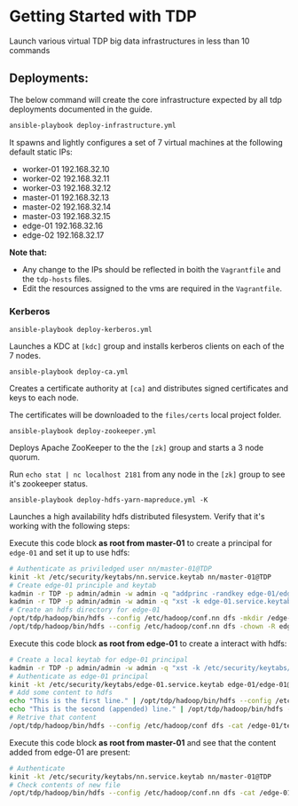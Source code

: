 # Getting Started with TDP

Launch various virtual TDP big data infrastructures in less than 10 commands



## Deployments:


The below command will create the core infrastructure expected by all tdp deployments documented in the guide.

```bash
ansible-playbook deploy-infrastructure.yml
```
It spawns and lightly configures a set of 7 virtual machines at the following default static IPs:

* worker-01 192.168.32.10
* worker-02 192.168.32.11
* worker-03 192.168.32.12
* master-01 192.168.32.13
* master-02 192.168.32.14
* master-03 192.168.32.15
* edge-01 192.168.32.16
* edge-02 192.168.32.17

**Note that:**
- Any change to the IPs should be reflected in boith the `Vagrantfile` and the `tdp-hosts` files.
- Edit the resources assigned to the vms are required in the `Vagrantfile`.

### Kerberos

```
ansible-playbook deploy-kerberos.yml
```

Launches a KDC at `[kdc]` group and installs kerberos clients on each of the 7 nodes.

```
ansible-playbook deploy-ca.yml
```

Creates a certificate authority at `[ca]` and distributes signed certificates and keys to each node.

The certificates will be downloaded to the `files/certs` local project folder.

```
ansible-playbook deploy-zookeeper.yml
```

Deploys Apache ZooKeeper to the the `[zk]` group and starts a 3 node quorum.
  
Run `echo stat | nc localhost 2181` from any node in the `[zk]` group to see it's zookeeper status.

```
ansible-playbook deploy-hdfs-yarn-mapreduce.yml -K
```

Launches a high availability hdfs distributed filesystem. Verify that it's working with the following steps:
   
Execute this code block **as root from master-01** to create a principal for `edge-01` and set it up to use hdfs:

```bash
# Authenticate as priviledged user nn/master-01@TDP
kinit -kt /etc/security/keytabs/nn.service.keytab nn/master-01@TDP
# Create edge-01 principle and keytab
kadmin -r TDP -p admin/admin -w admin -q "addprinc -randkey edge-01/edge-01@TDP"
kadmin -r TDP -p admin/admin -w admin -q "xst -k edge-01.service.keytab edge-01/edge-01@TDP"
# Create an hdfs directory for edge-01
/opt/tdp/hadoop/bin/hdfs --config /etc/hadoop/conf.nn dfs -mkdir /edge-01
/opt/tdp/hadoop/bin/hdfs --config /etc/hadoop/conf.nn dfs -chown -R edge-01:hadoop /edge-01
```

Execute this code block **as root from edge-01** to create a interact with hdfs:

```bash
# Create a local keytab for edge-01 principal
kadmin -r TDP -p admin/admin -w admin -q "xst -k /etc/security/keytabs/edge-01.service.keytab edge-01/edge-01@TDP"
# Authenticate as edge-01 principal
kinit -kt /etc/security/keytabs/edge-01.service.keytab edge-01/edge-01@TDP
# Add some content to hdfs
echo "This is the first line." | /opt/tdp/hadoop/bin/hdfs --config /etc/hadoop/conf dfs -put - /edge-01/testFile
echo "This is the second (appended) line." | /opt/tdp/hadoop/bin/hdfs --config /etc/hadoop/conf dfs -appendToFile - /edge-01/testFile
# Retrive that content
/opt/tdp/hadoop/bin/hdfs --config /etc/hadoop/conf dfs -cat /edge-01/testFile
```

Execute this code block **as root from master-01** and see that the content added from edge-01 are present:
```bash
# Authenticate
kinit -kt /etc/security/keytabs/nn.service.keytab nn/master-01@TDP
# Check contents of new file
/opt/tdp/hadoop/bin/hdfs --config /etc/hadoop/conf.nn dfs -cat /edge-01/testFile
```
